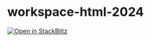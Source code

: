 # workspace-html-2024

[![Open in StackBlitz](https://developer.stackblitz.com/img/open_in_stackblitz.svg)](https://stackblitz.com/github/yilianz/workspace-html-2023/?file=index.html)

